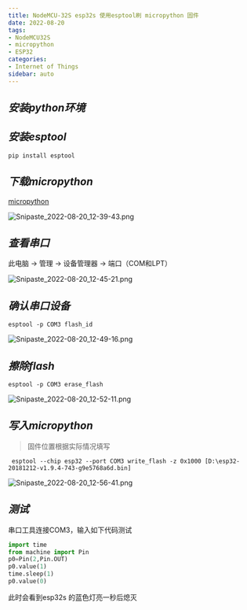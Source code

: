 ```yaml
---
title: NodeMCU-32S esp32s 使用esptool刷 micropython 固件
date: 2022-08-20
tags:
- NodeMCU32S
- micropython
- ESP32
categories:
- Internet of Things
sidebar: auto
---
```


## ***安装python环境***

## ***安装esptool***

```shell
pip install esptool
```

## ***下载micropython***

[micropython](http://www.micropython.org/download/esp32/)

![Snipaste_2022-08-20_12-39-43.png](https://s2.loli.net/2022/08/20/oI6ZNhiwBL5VWRx.png)

## ***查看串口***

此电脑 → 管理 → 设备管理器 → 端口（COM和LPT）

![Snipaste_2022-08-20_12-45-21.png](https://s2.loli.net/2022/08/20/KB4azyq51nP2Of8.png)

## ***确认串口设备***

```shell
esptool -p COM3 flash_id
```

![Snipaste_2022-08-20_12-49-16.png](https://s2.loli.net/2022/08/20/VNDblnGYhS4xAkU.png)

## ***擦除flash***

```shell
esptool -p COM3 erase_flash
```

![Snipaste_2022-08-20_12-52-11.png](https://s2.loli.net/2022/08/20/94MBnCwvqPjcHyZ.png)

## ***写入micropython***

> 固件位置根据实际情况填写

```shell
 esptool --chip esp32 --port COM3 write_flash -z 0x1000 [D:\esp32-20181212-v1.9.4-743-g9e5768a6d.bin]
```

![Snipaste_2022-08-20_12-56-41.png](https://s2.loli.net/2022/08/20/LcagNfsy5xm4Gn6.png)

## ***测试***

串口工具连接COM3，输入如下代码测试

```python
import time
from machine import Pin
p0=Pin(2,Pin.OUT)
p0.value(1)
time.sleep(1)
p0.value(0)
```

此时会看到esp32s 的蓝色灯亮一秒后熄灭